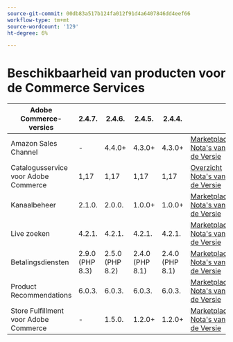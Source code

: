 ```yaml
---
source-git-commit: 00db83a517b124fa012f91d4a6407846dd4eef66
workflow-type: tm+mt
source-wordcount: '129'
ht-degree: 6%

---
```

# Beschikbaarheid van producten voor de Commerce Services


<table style="table-layout:auto">
  <thead>
    <tr>
      <th>Adobe Commerce-versies</th>
      <th>2.4.7.</th>
      <th>2.4.6.</th>
      <th>2.4.5.</th>
      <th>2.4.4.</th>
      <th></th>
    </tr>
  </thead>
  <tbody>
      <tr>
          <td>Amazon Sales Channel</td>
          <td>-</td>
          <td>4.4.0+</td>
          <td>4.3.0+</td>
          <td>4.3.0+</td>
          <td>
              <a href="https://commercemarketplace.adobe.com/magento-module-amazon.html"> Marketplace </a><br/>
              <a href="https://experienceleague.adobe.com/docs/commerce-channels/amazon/release-notes.html"> Nota's van de Versie </a><br/>
          </td>
      </tr>
      <tr>
          <td>Catalogusservice voor Adobe Commerce</td>
          <td>1,17</td>
          <td>1,17</td>
          <td>1,17</td>
          <td>1,17</td>
          <td>
              <a href="https://experienceleague.adobe.com/docs/commerce-merchant-services/catalog-service/guide-overview.html"> Overzicht </a><br/>
              <a href="https://experienceleague.adobe.com/docs/commerce-merchant-services/catalog-service/release-notes.html"> Nota's van de Versie </a><br/>
          </td>
      </tr>
      <tr>
          <td>Kanaalbeheer</td>
          <td>2.1.0.</td>
          <td>2.0.0.</td>
          <td>1.0.0+</td>
          <td>1.0.0+</td>
          <td>
              <a href="https://commercemarketplace.adobe.com/magento-channel-manager.html"> Marketplace </a><br/>
              <a href="https://experienceleague.adobe.com/docs/commerce-channels/channel-manager/release-notes.html"> Nota's van de Versie </a><br/>
          </td>
      </tr>
      <tr>
          <td>Live zoeken</td>
          <td>4.2.1.</td>
          <td>4.2.1.</td>
          <td>4.2.1.</td>
          <td>4.2.1.</td>
          <td>
              <a href="https://commercemarketplace.adobe.com/magento-live-search.html"> Marketplace </a><br/>
              <a href="https://experienceleague.adobe.com/docs/commerce-merchant-services/live-search/release-notes.html"> Nota's van de Versie </a><br/>
          </td>
      </tr>
      <tr>
          <td>Betalingsdiensten</td>
          <td>2.9.0 (PHP 8.3)</td>
          <td>2.5.0 (PHP 8.2)</td>
          <td>2.4.0 (PHP 8.1)</td>
          <td>2.4.0 (PHP 8.1)</td>
          <td>
              <a href="https://commercemarketplace.adobe.com/magento-payment-services.html"> Marketplace </a><br/>
              <a href="https://experienceleague.adobe.com/docs/commerce-merchant-services/payment-services/release-notes.html"> Nota's van de Versie </a><br/>
          </td>
      </tr>
      <tr>
          <td>Product Recommendations</td>
          <td>6.0.3.</td>
          <td>6.0.3.</td>
          <td>6.0.3.</td>
          <td>6.0.3.</td>
          <td>
              <a href="https://commercemarketplace.adobe.com/magento-product-recommendations.html"> Marketplace </a><br/>
              <a href="https://experienceleague.adobe.com/docs/commerce-merchant-services/product-recommendations/release-notes.html"> Nota's van de Versie </a><br/>
          </td>
      </tr>
      <tr>
          <td>Store Fulfillment voor Adobe Commerce</td>
          <td>-</td>
          <td>1.5.0.</td>
          <td>1.2.0+</td>
          <td>1.2.0+</td>
          <td>
              <a href="https://commercemarketplace.adobe.com/store-fulfillment-magento-walmart.html"> Marketplace </a><br/>
              <a href="https://experienceleague.adobe.com/docs/commerce-merchant-services/store-fulfillment/release-notes.html"> Nota's van de Versie </a><br/>
          </td>
      </tr>
  </tbody>
</table>
